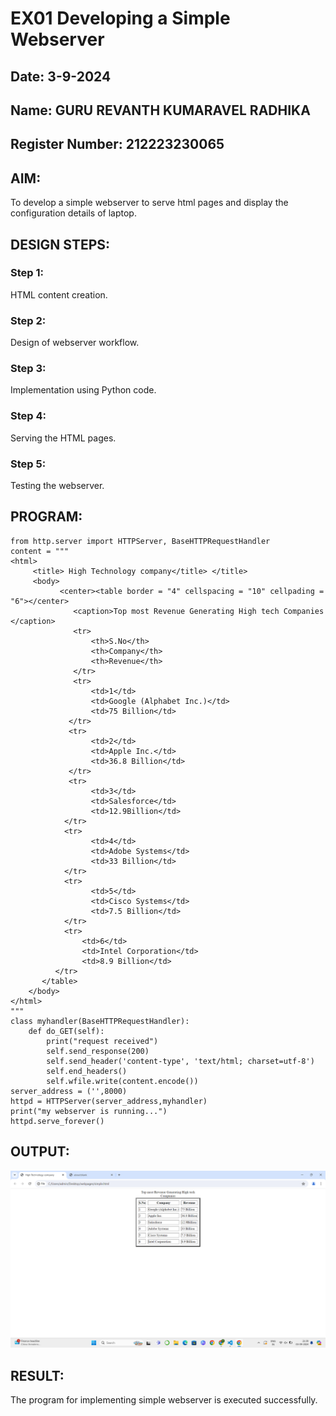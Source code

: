# EX01 Developing a Simple Webserver
## Date: 3-9-2024
## Name: GURU REVANTH KUMARAVEL RADHIKA
## Register Number: 212223230065

## AIM:
To develop a simple webserver to serve html pages and display the configuration details of laptop.

## DESIGN STEPS:
### Step 1: 
HTML content creation.

### Step 2:
Design of webserver workflow.

### Step 3:
Implementation using Python code.

### Step 4:
Serving the HTML pages.

### Step 5:
Testing the webserver.

## PROGRAM:
```
from http.server import HTTPServer, BaseHTTPRequestHandler
content = """
<html>
     <title> High Technology company</title> </title>
     <body>
           <center><table border = "4" cellspacing = "10" cellpading = "6"></center>
              <caption>Top most Revenue Generating High tech Companies </caption>
              <tr>
                  <th>S.No</th>
                  <th>Company</th>			
                  <th>Revenue</th>
              </tr>
              <tr>
                  <td>1</td>
                  <td>Google (Alphabet Inc.)</td>
                  <td>75 Billion</td>
             </tr>
             <tr>
                  <td>2</td>
                  <td>Apple Inc.</td>
                  <td>36.8 Billion</td>
             </tr>
             <tr>
                  <td>3</td>
                  <td>Salesforce</td>
                  <td>12.9Billion</td>
            </tr>
            <tr>
                  <td>4</td>
                  <td>Adobe Systems</td>
                  <td>33 Billion</td>
            </tr>
            <tr>
                  <td>5</td>
                  <td>Cisco Systems</td>
                  <td>7.5 Billion</td>
            </tr>
            <tr>
                <td>6</td>
                <td>Intel Corporation</td>
                <td>8.9 Billion</td>
          </tr>
       </table>
    </body>
</html>
"""
class myhandler(BaseHTTPRequestHandler):
    def do_GET(self):
        print("request received")
        self.send_response(200)
        self.send_header('content-type', 'text/html; charset=utf-8')
        self.end_headers()
        self.wfile.write(content.encode())
server_address = ('',8000)
httpd = HTTPServer(server_address,myhandler)
print("my webserver is running...")
httpd.serve_forever()
```

## OUTPUT:
![alt text](image.png)

## RESULT:
The program for implementing simple webserver is executed successfully.
